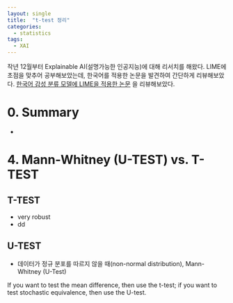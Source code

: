 ```yaml
---
layout: single
title:  "t-test 정리"
categories:
  - statistics
tags:
  - XAI
---
```


작년 12월부터 Explainable AI(설명가능한 인공지능)에 대해 리서치를 해왔다. 
LIME에 초점을 맞추어 공부해보았는데, 한국어를 적용한 논문을 발견하여 간단하게 리뷰해보았다.
[한국어 감성 분류 모델에 LIME을 적용한 논문](https://doi.org/10.6109/jkiice.2021.25.12.1784) 을 리뷰해보았다.

# 0. Summary
- 



# 4. Mann-Whitney (U-TEST) vs. T-TEST

## T-TEST

- very robust
- dd



## U-TEST

- 데이터가 정규 분포를 따르지 않을 때(non-normal distribution), Mann-Whitney (U-Test) 





If you want to test the mean difference, then use the t-test; if you want to test stochastic equivalence, then use the U-test.

